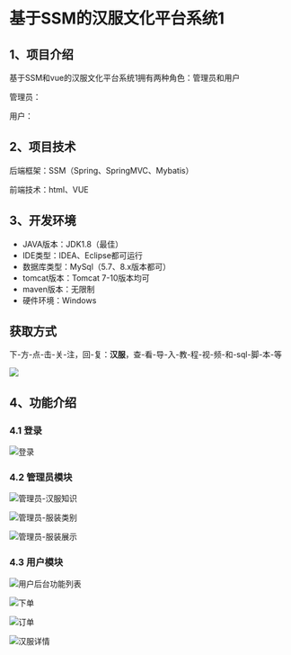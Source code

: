 # 基于SSM的汉服文化平台系统1



## 1、项目介绍

基于SSM和vue的汉服文化平台系统1拥有两种角色：管理员和用户

管理员：

用户：

## 2、项目技术

后端框架：SSM（Spring、SpringMVC、Mybatis）

前端技术：html、VUE

## 3、开发环境

- JAVA版本：JDK1.8（最佳）
- IDE类型：IDEA、Eclipse都可运行
- 数据库类型：MySql（5.7、8.x版本都可） 
- tomcat版本：Tomcat 7-10版本均可
- maven版本：无限制
- 硬件环境：Windows

## 获取方式
下-方-点-击-关-注，回-复：**汉服**，查-看-导-入-教-程-视-频-和-sql-脚-本-等

 ![](https://www.codeshop.fun/Typora-Images/202205281253739.png)
## 4、功能介绍

### 4.1 登录

![登录](https://www.codeshop.fun/Typora-Images/202402172059072.jpg)

### 4.2 管理员模块

![管理员-汉服知识](https://www.codeshop.fun/Typora-Images/202402172100764.jpg)

![管理员-服装类别](https://www.codeshop.fun/Typora-Images/202402172100752.jpg)

![管理员-服装展示](https://www.codeshop.fun/Typora-Images/202402172100790.jpg)

### 4.3 用户模块

![用户后台功能列表](https://www.codeshop.fun/Typora-Images/202402172059456.jpg)

![下单](https://www.codeshop.fun/Typora-Images/202402172100603.jpg)

![订单](https://www.codeshop.fun/Typora-Images/202402172100616.jpg)

![汉服详情](https://www.codeshop.fun/Typora-Images/202402172100635.jpg)

